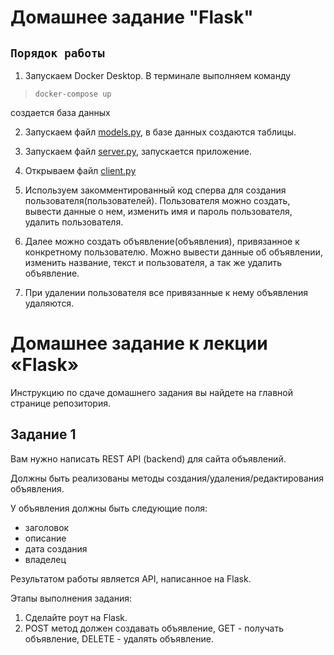 # Домашнее задание "Flask"

## `Порядок работы`

1. Запускаем Docker Desktop. В терминале выполняем команду

>   `docker-compose up`

создается база данных


2. Запускаем файл [models.py](models.py), в базе данных создаются таблицы.

3. Запускаем файл [server.py](server.py), запускается приложение.

4. Открываем файл [client.py](client.py)

5. Используем закомментированный код сперва для создания пользователя(пользователей).
Пользователя можно создать, вывести данные о нем, изменить имя и пароль пользователя,
удалить пользователя.

6. Далее можно создать объявление(объявления), привязанное к конкретному пользователю.
Можно вывести данные об объявлении, изменить название, текст и пользователя, а так же 
удалить объявление.

7. При удалении пользователя все привязанные к нему объявления удаляются.



# Домашнее задание к лекции «Flask»

Инструкцию по сдаче домашнего задания вы найдете на главной странице репозитория. 

## Задание 1

Вам нужно написать REST API (backend) для сайта объявлений.

Должны быть реализованы методы создания/удаления/редактирования объявления.    

У объявления должны быть следующие поля: 
- заголовок
- описание
- дата создания
- владелец

Результатом работы является API, написанное на Flask.

Этапы выполнения задания:

1. Сделайте роут на Flask.
2. POST метод должен создавать объявление, GET - получать объявление, DELETE - удалять объявление.
